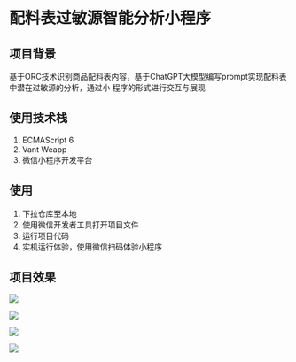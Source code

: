# 配料表过敏源智能分析小程序

## 项目背景

​	基于ORC技术识别商品配料表内容，基于ChatGPT大模型编写prompt实现配料表中潜在过敏源的分析，通过小 程序的形式进行交互与展现

## 使用技术栈

1. ECMAScript 6
2. Vant Weapp
3. 微信小程序开发平台

## 使用

1. 下拉仓库至本地
2. 使用微信开发者工具打开项目文件
3. 运行项目代码
4. 实机运行体验，使用微信扫码体验小程序

## 项目效果

![](https://raw.githubusercontent.com/shengeyan/image/master/img39bf9e72ce37d3343e88e56a58440aaf.jpg)

![](https://raw.githubusercontent.com/shengeyan/image/master/img74b5a2bf9104f4a0419647ca642b3f44.jpg)

![](https://raw.githubusercontent.com/shengeyan/image/master/img8871af31e4876fa0523b45e83d1db695.jpg)

![](https://raw.githubusercontent.com/shengeyan/image/master/img90132ff45b49ff273ba8ad873efeb030.jpg)
